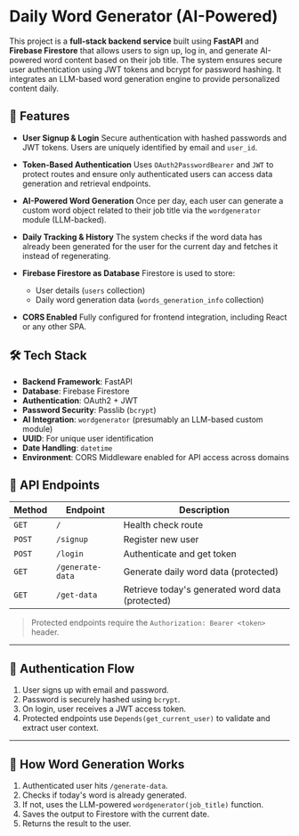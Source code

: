 # Daily Word Generator (AI-Powered)

This project is a **full-stack backend service** built using **FastAPI** and **Firebase Firestore** that allows users to sign up, log in, and generate AI-powered word content based on their job title. The system ensures secure user authentication using JWT tokens and bcrypt for password hashing. It integrates an LLM-based word generation engine to provide personalized content daily.

## 🚀 Features

* **User Signup & Login**
  Secure authentication with hashed passwords and JWT tokens. Users are uniquely identified by email and `user_id`.

* **Token-Based Authentication**
  Uses `OAuth2PasswordBearer` and `JWT` to protect routes and ensure only authenticated users can access data generation and retrieval endpoints.

* **AI-Powered Word Generation**
  Once per day, each user can generate a custom word object related to their job title via the `wordgenerator` module (LLM-backed).

* **Daily Tracking & History**
  The system checks if the word data has already been generated for the user for the current day and fetches it instead of regenerating.

* **Firebase Firestore as Database**
  Firestore is used to store:

  * User details (`users` collection)
  * Daily word generation data (`words_generation_info` collection)

* **CORS Enabled**
  Fully configured for frontend integration, including React or any other SPA.

## 🛠️ Tech Stack

* **Backend Framework**: FastAPI
* **Database**: Firebase Firestore
* **Authentication**: OAuth2 + JWT
* **Password Security**: Passlib (`bcrypt`)
* **AI Integration**: `wordgenerator` (presumably an LLM-based custom module)
* **UUID**: For unique user identification
* **Date Handling**: `datetime`
* **Environment**: CORS Middleware enabled for API access across domains

## 📌 API Endpoints

| Method | Endpoint         | Description                                      |
| ------ | ---------------- | ------------------------------------------------ |
| `GET`  | `/`              | Health check route                               |
| `POST` | `/signup`        | Register new user                                |
| `POST` | `/login`         | Authenticate and get token                       |
| `GET`  | `/generate-data` | Generate daily word data (protected)             |
| `GET`  | `/get-data`      | Retrieve today's generated word data (protected) |

> Protected endpoints require the `Authorization: Bearer <token>` header.

---

## 🔐 Authentication Flow

1. User signs up with email and password.
2. Password is securely hashed using `bcrypt`.
3. On login, user receives a JWT access token.
4. Protected endpoints use `Depends(get_current_user)` to validate and extract user context.

---

## 🧠 How Word Generation Works

1. Authenticated user hits `/generate-data`.
2. Checks if today's word is already generated.
3. If not, uses the LLM-powered `wordgenerator(job_title)` function.
4. Saves the output to Firestore with the current date.
5. Returns the result to the user.

